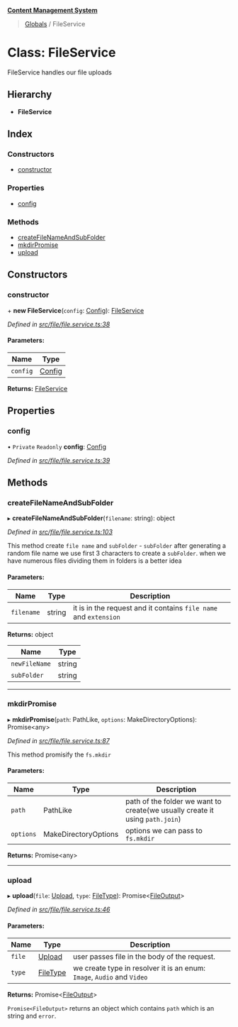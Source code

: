**[Content Management System](../README.md)**

> [Globals](../globals.md) / FileService

# Class: FileService

FileService handles our file uploads

## Hierarchy

* **FileService**

## Index

### Constructors

* [constructor](fileservice.md#constructor)

### Properties

* [config](fileservice.md#config)

### Methods

* [createFileNameAndSubFolder](fileservice.md#createfilenameandsubfolder)
* [mkdirPromise](fileservice.md#mkdirpromise)
* [upload](fileservice.md#upload)

## Constructors

### constructor

\+ **new FileService**(`config`: [Config](config.md)): [FileService](fileservice.md)

*Defined in [src/file/file.service.ts:38](https://github.com/simra-co/content-white-label-api/blob/4c549b3/src/file/file.service.ts#L38)*

#### Parameters:

Name | Type |
------ | ------ |
`config` | [Config](config.md) |

**Returns:** [FileService](fileservice.md)

## Properties

### config

• `Private` `Readonly` **config**: [Config](config.md)

*Defined in [src/file/file.service.ts:39](https://github.com/simra-co/content-white-label-api/blob/4c549b3/src/file/file.service.ts#L39)*

## Methods

### createFileNameAndSubFolder

▸ **createFileNameAndSubFolder**(`filename`: string): object

*Defined in [src/file/file.service.ts:103](https://github.com/simra-co/content-white-label-api/blob/4c549b3/src/file/file.service.ts#L103)*

This method create `file name` and `subFolder` - `subFolder` after generating a random file name we use first 3 characters to create a `subFolder`. when we have numerous files dividing them in folders is a better idea

#### Parameters:

Name | Type | Description |
------ | ------ | ------ |
`filename` | string | it is in the request and it contains `file name` and `extension`  |

**Returns:** object

Name | Type |
------ | ------ |
`newFileName` | string |
`subFolder` | string |

___

### mkdirPromise

▸ **mkdirPromise**(`path`: PathLike, `options`: MakeDirectoryOptions): Promise\<any>

*Defined in [src/file/file.service.ts:87](https://github.com/simra-co/content-white-label-api/blob/4c549b3/src/file/file.service.ts#L87)*

This method promisify the `fs.mkdir`

#### Parameters:

Name | Type | Description |
------ | ------ | ------ |
`path` | PathLike | path of the folder we want to create(we usually create it using `path.join`) |
`options` | MakeDirectoryOptions | options we can pass to `fs.mkdir`  |

**Returns:** Promise\<any>

___

### upload

▸ **upload**(`file`: [Upload](../globals.md#upload), `type`: [FileType](../enums/filetype.md)): Promise\<[FileOutput](../interfaces/fileoutput.md)>

*Defined in [src/file/file.service.ts:46](https://github.com/simra-co/content-white-label-api/blob/4c549b3/src/file/file.service.ts#L46)*

#### Parameters:

Name | Type | Description |
------ | ------ | ------ |
`file` | [Upload](../globals.md#upload) | user passes file in the body of the request. |
`type` | [FileType](../enums/filetype.md) | we create type in resolver it is an enum: `Image`, `Audio` and `Video` |

**Returns:** Promise\<[FileOutput](../interfaces/fileoutput.md)>

`Promise<FileOutput>`  returns an object which contains `path` which is an string and `error`.
